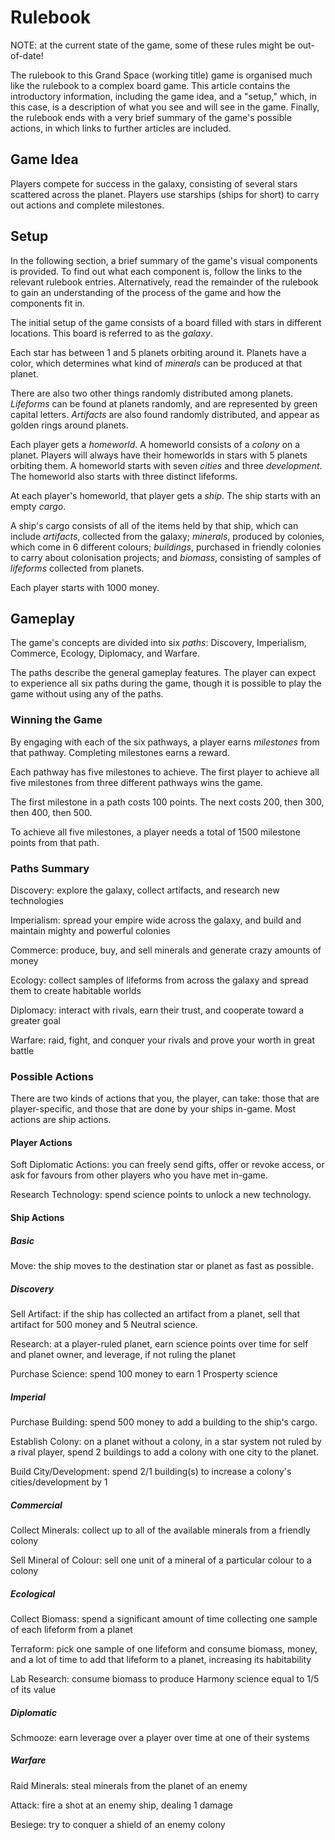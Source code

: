 # Rulebook

NOTE: at the current state of the game, some of these rules might be out-of-date!

The rulebook to this Grand Space (working title) game is organised much like the rulebook to a complex board game. This 
article contains the introductory information, including the game idea, and a "setup," which, in this case, is a 
description of what you see and will see in the game. Finally, the rulebook ends with a very brief summary of the game's
possible actions, in which links to further articles are included.

## Game Idea

Players compete for success in the galaxy, consisting of several stars scattered across the planet. Players use 
starships (ships for short) to carry out actions and complete milestones. 

## Setup

In the following section, a brief summary of the game's visual components is provided. To find out what each component
is, follow the links to the relevant rulebook entries. Alternatively, read the remainder of the rulebook to gain an 
understanding of the process of the game and how the components fit in.

The initial setup of the game consists of a board filled with stars in different locations. This board is referred to as
the *galaxy*. 

Each star has between 1 and 5 planets orbiting around it. Planets have a color, which determines what kind of *minerals*
can be produced at that planet. 

There are also two other things randomly distributed among planets. *Lifeforms* can be found at planets randomly, and 
are represented by green capital letters. *Artifacts* are also found randomly distributed, and appear as golden rings
around planets. 

Each player gets a *homeworld*. A homeworld consists of a *colony* on a planet. Players will always have their homeworlds
in stars with 5 planets orbiting them. A homeworld starts with seven *cities* and three *development*. The homeworld
also starts with three distinct lifeforms.

At each player's homeworld, that player gets a *ship*. The ship starts with an empty *cargo*.

A ship's cargo consists of all of the items held by that ship, which can include *artifacts*, collected from the galaxy; *minerals*, produced by colonies, which come in 6 different colours; *buildings*, purchased in friendly colonies to carry about colonisation projects; and *biomass*, consisting of samples of *lifeforms* collected from planets.

Each player starts with 1000 money.

## Gameplay

The game's concepts are divided into six *paths*: Discovery, Imperialism, Commerce, Ecology, Diplomacy, and Warfare. 

The paths describe the general gameplay features. The player can expect to experience all six paths during the game, 
though it is possible to play the game without using any of the paths.

### Winning the Game

By engaging with each of the six pathways, a player earns *milestones* from that pathway. Completing milestones earns a 
reward. 

Each pathway has five milestones to achieve. The first player to achieve all five milestones from three different 
pathways wins the game.

The first milestone in a path costs 100 points. The next costs 200, then 300, then 400, then 500. 

To achieve all five milestones, a player needs a total of 1500 milestone points from that path.

### Paths Summary

Discovery: explore the galaxy, collect artifacts, and research new technologies

Imperialism: spread your empire wide across the galaxy, and build and maintain mighty and powerful colonies

Commerce: produce, buy, and sell minerals and generate crazy amounts of money

Ecology: collect samples of lifeforms from across the galaxy and spread them to create habitable worlds

Diplomacy: interact with rivals, earn their trust, and cooperate toward a greater goal

Warfare: raid, fight, and conquer your rivals and prove your worth in great battle

### Possible Actions

There are two kinds of actions that you, the player, can take: those that are player-specific, and those that are done by your ships in-game. Most actions are ship actions.

#### Player Actions

Soft Diplomatic Actions: you can freely send gifts, offer or revoke access, or ask for favours from other players who you have met in-game.

Research Technology: spend science points to unlock a new technology.

#### Ship Actions

##### Basic

Move: the ship moves to the destination star or planet as fast as possible.

##### Discovery

Sell Artifact: if the ship has collected an artifact from a planet, sell that artifact for 500 money and 5 Neutral science.

Research: at a player-ruled planet, earn science points over time for self and planet owner, and leverage, if not ruling the planet

Purchase Science: spend 100 money to earn 1 Prosperty science

##### Imperial

Purchase Building: spend 500 money to add a building to the ship's cargo.

Establish Colony: on a planet without a colony, in a star system not ruled by a rival player, spend 2 buildings to add a colony with one city to the planet.

Build City/Development: spend 2/1 building(s) to increase a colony's cities/development by 1

##### Commercial

Collect Minerals: collect up to all of the available minerals from a friendly colony

Sell Mineral of Colour: sell one unit of a mineral of a particular colour to a colony

##### Ecological

Collect Biomass: spend a significant amount of time collecting one sample of each lifeform from a planet

Terraform: pick one sample of one lifeform and consume biomass, money, and a lot of time to add that lifeform to a planet, increasing its habitability

Lab Research: consume biomass to produce Harmony science equal to 1/5 of its value

##### Diplomatic

Schmooze: earn leverage over a player over time at one of their systems

##### Warfare

Raid Minerals: steal minerals from the planet of an enemy 

Attack: fire a shot at an enemy ship, dealing 1 damage

Besiege: try to conquer a shield of an enemy colony
